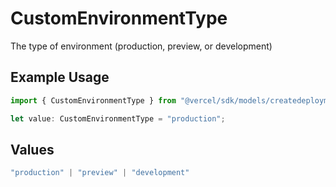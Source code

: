 # CustomEnvironmentType

The type of environment (production, preview, or development)

## Example Usage

```typescript
import { CustomEnvironmentType } from "@vercel/sdk/models/createdeploymentop.js";

let value: CustomEnvironmentType = "production";
```

## Values

```typescript
"production" | "preview" | "development"
```